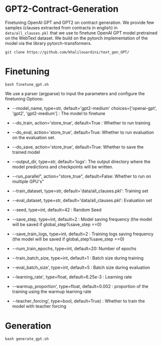 # GPT2-Contract-Generation
Finetuning OpenAI GPT and GPT2 on contract generation. We provide few samples (clauses extracted from contracts in english) in ```data/all_clauses.pkl``` that we use to finetune OpenAI GPT model pretrained on the WebText dataset. We build on the pytorch implementation of the model via the library pytorch-transformers.
```
git clone https://github.com/khalilouardini/text_gen_GPT/
```

# Finetuning
```
bash finetune_gpt.sh
```
We use a parser (argparse) to input the parameters and configure the finetuning
Options:
   * --model_name, type=str, default='gpt2-medium' choices=['openai-gpt', 'gpt2', 'gpt2-medium'] : The model to finetune
                        
   * --do_train, action='store_true', default=True : Whether to run training
   * --do_eval, action='store_true', default=True: Whether to run evaluation on the evaluation set.
   * --do_save, action='store_true', default=True: Whether to save the trained model
   * --output_dir, type=str, default='logs': The output directory where the model predictions and checkpoints will be written.
   * --run_parallel", action="store_true", default=False: Whether to run on multiple GPU's"
   * --train_dataset, type=str, default='data/all_clauses.pkl': Training set 
   * --eval_dataset, type=str, default='data/all_clauses.pkl': Evaluation set
   * --seed, type=int, default=42 : Random Seed
   * --save_step, type=int, default=2 : Model saving frequency (the model will be saved if global_step%save_step ==0)
   * --save_train_logs, type=int, default=2 : Training logs saving frequency (the model will be saved if global_step%save_step ==0)
   * --num_train_epochs, type=int, default=20: Number of epochs
   * --train_batch_size, type=int, default=1 : Batch size during training
   * --eval_batch_size', type=int, default=5 : Batch size during evaluation
   * --learning_rate', type=float, default=6.25e-3 : Learning rate
   * --warmup_proportion', type=float, default=0.002 : proportion of the training using the warmup learning rate
   * --teacher_forcing', type=bool, default=True) : Whether to train the model with teacher forcing

# Generation
```
bash generate_gpt.sh
```
